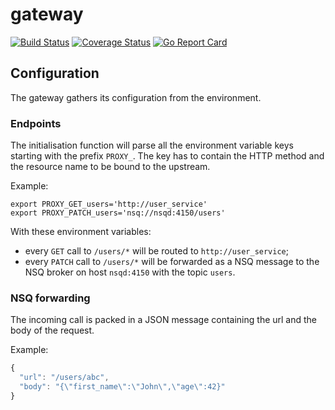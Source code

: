 # gateway
[![Build Status](https://travis-ci.org/pierreprinetti/gateway.svg?branch=master)](https://travis-ci.org/pierreprinetti/gateway)
[![Coverage Status](https://coveralls.io/repos/github/pierreprinetti/gateway/badge.svg?branch=master)](https://coveralls.io/github/pierreprinetti/gateway?branch=master)
[![Go Report Card](https://goreportcard.com/badge/github.com/pierreprinetti/gateway)](https://goreportcard.com/report/github.com/pierreprinetti/gateway)

## Configuration

The gateway gathers its configuration from the environment.

### Endpoints

The initialisation function will parse all the environment variable keys starting with the prefix `PROXY_`. The key has to contain the HTTP method and the resource name to be bound to the upstream.

Example:
```shell
export PROXY_GET_users='http://user_service'
export PROXY_PATCH_users='nsq://nsqd:4150/users'
```

With these environment variables:

* every `GET` call to `/users/*` will be routed to `http://user_service`;
* every `PATCH` call to `/users/*` will be forwarded as a NSQ message to the NSQ broker on host `nsqd:4150` with the topic `users`.

### NSQ forwarding

The incoming call is packed in a JSON message containing the url and the body of the request.

Example:
```Javascript
{
  "url": "/users/abc",
  "body": "{\"first_name\":\"John\",\"age\":42}"
}
```
